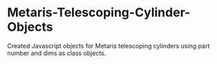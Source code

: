 # Metaris-Telescoping-Cylinder-Objects
Created Javascript objects for Metaris telescoping cylinders using part number and dims as class objects.
